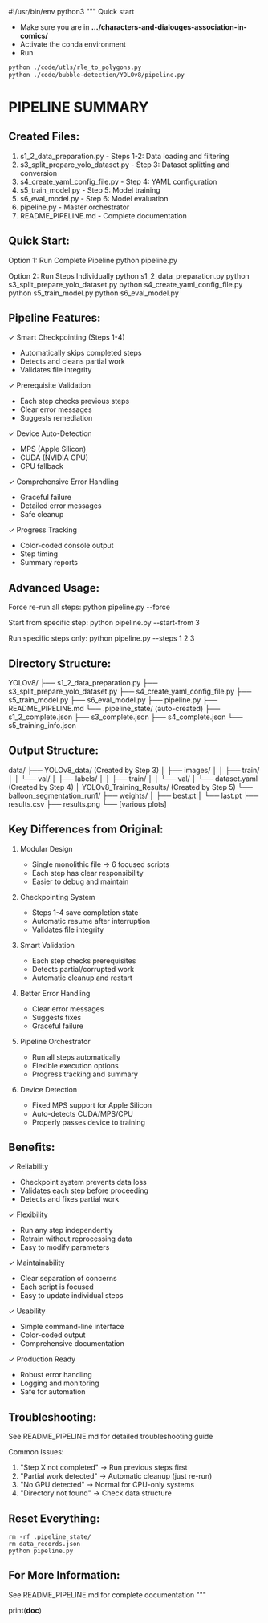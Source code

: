 #!/usr/bin/env python3
"""
Quick start

- Make sure you are in **.../characters-and-dialouges-association-in-comics/**
- Activate the conda environment
- Run

```bash
python ./code/utls/rle_to_polygons.py
python ./code/bubble-detection/YOLOv8/pipeline.py
```

# PIPELINE SUMMARY

## Created Files:

1. s1_2_data_preparation.py - Steps 1-2: Data loading and filtering
2. s3_split_prepare_yolo_dataset.py - Step 3: Dataset splitting and conversion
3. s4_create_yaml_config_file.py - Step 4: YAML configuration
4. s5_train_model.py - Step 5: Model training
5. s6_eval_model.py - Step 6: Model evaluation
6. pipeline.py - Master orchestrator
7. README_PIPELINE.md - Complete documentation

## Quick Start:

Option 1: Run Complete Pipeline
python pipeline.py

Option 2: Run Steps Individually
python s1_2_data_preparation.py
python s3_split_prepare_yolo_dataset.py
python s4_create_yaml_config_file.py
python s5_train_model.py
python s6_eval_model.py

## Pipeline Features:

✓ Smart Checkpointing (Steps 1-4)

- Automatically skips completed steps
- Detects and cleans partial work
- Validates file integrity

✓ Prerequisite Validation

- Each step checks previous steps
- Clear error messages
- Suggests remediation

✓ Device Auto-Detection

- MPS (Apple Silicon)
- CUDA (NVIDIA GPU)
- CPU fallback

✓ Comprehensive Error Handling

- Graceful failure
- Detailed error messages
- Safe cleanup

✓ Progress Tracking

- Color-coded console output
- Step timing
- Summary reports

## Advanced Usage:

Force re-run all steps:
python pipeline.py --force

Start from specific step:
python pipeline.py --start-from 3

Run specific steps only:
python pipeline.py --steps 1 2 3

## Directory Structure:

YOLOv8/
├── s1_2_data_preparation.py
├── s3_split_prepare_yolo_dataset.py
├── s4_create_yaml_config_file.py
├── s5_train_model.py
├── s6_eval_model.py
├── pipeline.py
├── README_PIPELINE.md
└── .pipeline_state/ (auto-created)
├── s1_2_complete.json
├── s3_complete.json
├── s4_complete.json
└── s5_training_info.json

## Output Structure:

data/
├── YOLOv8_data/ (Created by Step 3)
│ ├── images/
│ │ ├── train/
│ │ └── val/
│ ├── labels/
│ │ ├── train/
│ │ └── val/
│ └── dataset.yaml (Created by Step 4)
│
YOLOv8_Training_Results/ (Created by Step 5)
└── balloon_segmentation_run1/
├── weights/
│ ├── best.pt
│ └── last.pt
├── results.csv
├── results.png
└── [various plots]

## Key Differences from Original:

1. Modular Design

   - Single monolithic file → 6 focused scripts
   - Each step has clear responsibility
   - Easier to debug and maintain

2. Checkpointing System

   - Steps 1-4 save completion state
   - Automatic resume after interruption
   - Validates file integrity

3. Smart Validation

   - Each step checks prerequisites
   - Detects partial/corrupted work
   - Automatic cleanup and restart

4. Better Error Handling

   - Clear error messages
   - Suggests fixes
   - Graceful failure

5. Pipeline Orchestrator

   - Run all steps automatically
   - Flexible execution options
   - Progress tracking and summary

6. Device Detection
   - Fixed MPS support for Apple Silicon
   - Auto-detects CUDA/MPS/CPU
   - Properly passes device to training

## Benefits:

✓ Reliability

- Checkpoint system prevents data loss
- Validates each step before proceeding
- Detects and fixes partial work

✓ Flexibility

- Run any step independently
- Retrain without reprocessing data
- Easy to modify parameters

✓ Maintainability

- Clear separation of concerns
- Each script is focused
- Easy to update individual steps

✓ Usability

- Simple command-line interface
- Color-coded output
- Comprehensive documentation

✓ Production Ready

- Robust error handling
- Logging and monitoring
- Safe for automation

## Troubleshooting:

See README_PIPELINE.md for detailed troubleshooting guide

Common Issues:

1. "Step X not completed" → Run previous steps first
2. "Partial work detected" → Automatic cleanup (just re-run)
3. "No GPU detected" → Normal for CPU-only systems
4. "Directory not found" → Check data structure

## Reset Everything:

    rm -rf .pipeline_state/
    rm data_records.json
    python pipeline.py

## For More Information:

See README_PIPELINE.md for complete documentation
"""

print(**doc**)

```

```
